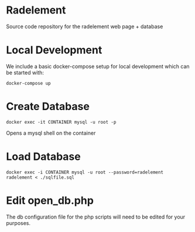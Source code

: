 Radelement
==========
Source code repository for the radelement web page + database

Local Development
=================
We include a basic docker-compose setup for local development which can be started with:

`docker-compose up`

Create Database
===============
`docker exec -it CONTAINER mysql -u root -p`

Opens a mysql shell on the container

Load Database
=============
`docker exec -i CONTAINER mysql -u root --password=radelement radelement < ./sqlfile.sql`

Edit open_db.php
================
The db configuration file for the php scripts will need to be edited for your purposes.